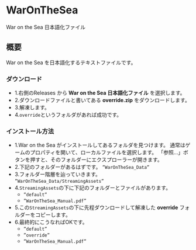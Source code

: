 # WarOnTheSea
War on the Sea 日本語化ファイル

## 概要

War on the Sea を日本語化するテキストファイルです。

### ダウンロード

- 1.右側のReleases から **War on the Sea 日本語化ファイル** を選択します。
- 2.ダウンロードファイルと書いてある **override.zip** をダウンロードします。
- 3.解凍します。
- 4.```override```というフォルダがあれば成功です。

### インストール方法

- 1.War on the Sea がインストールしてあるフォルダを見つけます。
通常はゲームのプロパティを開いて、ローカルファイルを選択します。
「参照…」ボタンを押すと、そのフォルダーにエクスプローラーが開きます。
- 2.下記のフォルダーがあるはずです。
```”WarOnTheSea_Data”```
- 3.フォルダー階層を辿っていきます。
```”WarOnTheSea_Data/StreamingAssets”```
- 4.```StreamingAssets```の下に下記のフォルダーとファイルがあります。
  - ```”default”```
  - ```”WarOnTheSea_Manual.pdf”```
- 5.この```StreamingAssets```の下に先程ダウンロードして解凍した **override** フォルダーをコピーします。
- 6.最終的にこうなればOKです。
  - ```”default”```
  - ```”override”```
  - ```”WarOnTheSea_Manual.pdf”```
